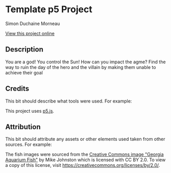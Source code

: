 # Template p5 Project

Simon Duchaine Morneau

[View this project online](URL_FOR_THE_RUNNING_PROJECT)

## Description

You are a god! You control the Sun! How can you impact the agme? Find the way to ruin the day of the hero and the villain by making them unable to achieve their goal

## Credits

This bit should describe what tools were used. For example:

This project uses [p5.js](https://p5js.org).

## Attribution

This bit should attribute any assets or other elements used taken from other sources. For example:

The fish images were sourced from the [Creative Commons image "Georgia Aquarium Fish"](https://search.creativecommons.org/photos/96f6f770-eac1-488c-8abb-16bee7bcc874) by Mike Johnston which is licensed with CC BY 2.0. To view a copy of this license, visit https://creativecommons.org/licenses/by/2.0/.
